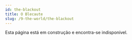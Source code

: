 ```yaml
---
id: the-blackout
title: O Blecaute
slug: /9-the-world/the-blackout
---
```


Esta página está em construção e encontra-se indisponível.
